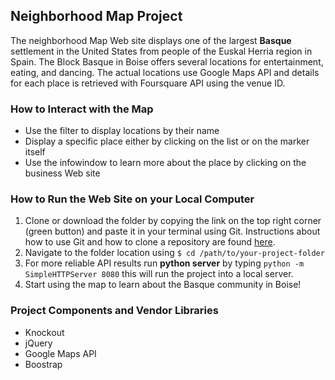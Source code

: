 ## Neighborhood Map Project

The neighborhood Map Web site displays one of the largest **Basque** settlement in the United States from people of the Euskal Herria region in Spain. The Block Basque in Boise offers several locations for entertainment, eating, and dancing. The actual locations use Google Maps API and details for each place is retrieved with Foursquare API using the venue ID.

### How to Interact with the Map
* Use the filter to display locations by their name
* Display a specific place either by clicking on the list or on the marker itself
* Use the infowindow to learn more about the place by clicking on the business Web site

### How to Run the Web Site on your Local Computer
1. Clone or download the folder by copying the link on the top right corner (green button) and paste it in your terminal using Git. Instructions about how to use Git and how to clone a repository are found [here](https://help.github.com/articles/adding-an-existing-project-to-github-using-the-command-line/).
2. Navigate to the folder location using ```$ cd /path/to/your-project-folder```
3. For more reliable API results run **python server** by typing ```python -m SimpleHTTPServer 8080``` this will run the project into a local server.
5. Start using the map to learn about the Basque community in Boise!

### Project Components and Vendor Libraries
* Knockout
* jQuery
* Google Maps API
* Boostrap